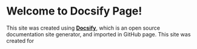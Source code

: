 # Welcome to Docsify Page!

This site was created using [**Docsify**](https://docsify.js.org), which is an open source documentation site generator, and imported in GitHub page. This site was created for 
